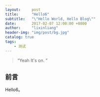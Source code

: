 ```yaml
---
layout:     post
title:      "Hello6"
subtitle:   "\"Hello World, Hello Blog\""
date:       2017-02-07 12:00:00 +0800
author:     "lixinliang"
header-img: "img/post/bg.jpg"
catalog: true
tags:
    - 测试
---
```


> “Yeah It's on. ”


## 前言

Hello6。
